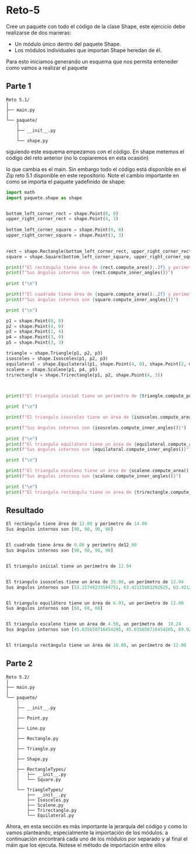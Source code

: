 # Reto-5
Cree un paquete con todo el código de la clase Shape, este ejercicio debe realizarse de dos maneras: 
- Un módulo único dentro del paquete Shape. 
- Los módulos individuales que importan Shape heredan de él.

Para esto iniciamos generando un esquema que nos permita enteneder como vamos a realizar el paquete

## Parte 1

```
Reto 5.1/
│
├── main.py
│
└── paquete/
    │
    ├── __init__.py
    │
    └── shape.py

```
siguiendo este esquema empezamos con el código.
En shape metemos el código del reto anterior (no lo copiaremos en esta ocasión)

lo que cambia es el main. Sin embargo todo el código está disponible en el Zip reto 5.1 disponible en este repositorio.
Note el cambio importante en como se importa el paquete yadefinido de shape:
```python
import math
import paquete.shape as shape


bottom_left_corner_rect = shape.Point(0, 0)
upper_right_corner_rect = shape.Point(4, 3)
    
bottom_left_corner_square = shape.Point(0, 0)
upper_right_corner_square = shape.Point(3, 3)
    

rect = shape.Rectangle(bottom_left_corner_rect, upper_right_corner_rect)
square = shape.Square(bottom_left_corner_square, upper_right_corner_square)

print(f"El rectángulo tiene área de {rect.compute_area():.2f} y perímetro de {rect.compute_perimeter():.2f}")
print(f"Sus ángulos internos son {rect.compute_inner_angles()}")
    
print ("\n")

print(f"El cuadrado tiene área de {square.compute_area():.2f} y perímetro de{square.compute_perimeter():.2f}")
print(f"Sus ángulos internos son {square.compute_inner_angles()}")

print ("\n")

p1 = shape.Point(0, 0)
p2 = shape.Point(4, 0)
p3 = shape.Point(2, 4)
p4 = shape.Point(3, 0)
p5 = shape.Point(3, 3)

triangle = shape.Triangle(p1, p2, p3)
isosceles = shape.Isosceles(p1, p2, p3)
equilateral = shape.Equilateral(p1, shape.Point(4, 0), shape.Point(2, math.sqrt(12)))
scalene = shape.Scalene(p1, p4, p5)
trirectangle = shape.Trirectangle(p1, p2, shape.Point(4, 3))

 

print(f"El triangulo inicial tiene un perímetro de {triangle.compute_perimeter():.2f}")

print ("\n")

print(f"El triangulo isosceles tiene un área de {isosceles.compute_area():.2f}, un perímetro de {isosceles.compute_perimeter():.2f}")

print(f"Sus ángulos internos son {isosceles.compute_inner_angles()}")
    
print ("\n")
print(f"El triangulo equilátero tiene un área de {equilateral.compute_area():.2f}, un perímetro de {equilateral.compute_perimeter():.2f}")
print(f"Sus ángulos internos son {equilateral.compute_inner_angles()}")

print ("\n")

print(f"El triangulo escaleno tiene un área de {scalene.compute_area():.2f}, un perímetro de  {scalene.compute_perimeter():.2f}")
print(f"Sus ángulos internos son {scalene.compute_inner_angles()}")

print ("\n")
print(f"El triangulo rectángulo tiene un área de {trirectangle.compute_area():.2f}, un perímetro de {trirectangle.compute_perimeter():.2f}")

```
## Resultado
```python
El rectángulo tiene área de 12.00 y perímetro de 14.00
Sus ángulos internos son [90, 90, 90, 90]


El cuadrado tiene área de 9.00 y perímetro de12.00
Sus ángulos internos son [90, 90, 90, 90]


El triangulo inicial tiene un perímetro de 12.94


El triangulo isosceles tiene un área de 35.98, un perímetro de 12.94
Sus ángulos internos son [53.15748233594751, 63.42125883202625, 63.42125883202623]


El triangulo equilátero tiene un área de 6.93, un perímetro de 12.00
Sus ángulos internos son [60, 60, 60]


El triangulo escaleno tiene un área de 4.50, un perímetro de  10.24
Sus ángulos internos son [45.035650716454285, 45.035650716454285, 89.92869856709143]


El triangulo rectángulo tiene un área de 10.00, un perímetro de 12.00
```

## Parte 2

```
Reto 5.2/
│
├── main.py
│
└── paquete/
    │
    ├── __init__.py
    │
    ├── Point.py
    │
    ├── Line.py
    │
    ├── Rectangle.py
    │
    ├── Triangle.py
    │
    ├── Shape.py
    │
    ├── RectangleTypes/
    │   ├── __init__.py
    │   └── Square.py
    │
    └── TriangleTypes/
        ├── __init__.py
        ├── Isosceles.py
        ├── Scalene.py
        ├── Trirectangle.py
        └── Equilateral.py

```
Ahora, en esta sección es más importante la jerarquía del código y como lo vamos planteando, especialmente la importación de los módulos. a continuación encontrará cada uno de los módulos por separado y al final el máin que los ejecuta.
Notese el método de importación entre ellos 

```python

```
```python

```
```python

```
```python

```
```python

```
```python

```
```python

```
```python

```
```python

```
```python

```
```python

```
```python

```
```python

```
```python

```
```python

```
```python

```
```python

```
```python

```
